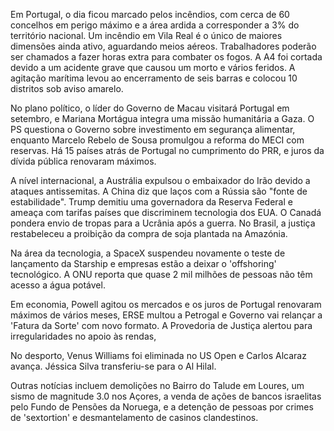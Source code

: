 Em Portugal, o dia ficou marcado pelos incêndios, com cerca de 60 concelhos em perigo máximo e a área ardida a corresponder a 3% do território nacional. Um incêndio em Vila Real é o único de maiores dimensões ainda ativo, aguardando meios aéreos. Trabalhadores poderão ser chamados a fazer horas extra para combater os fogos. A A4 foi cortada devido a um acidente grave que causou um morto e vários feridos. A agitação marítima levou ao encerramento de seis barras e colocou 10 distritos sob aviso amarelo.

No plano político, o líder do Governo de Macau visitará Portugal em setembro, e Mariana Mortágua integra uma missão humanitária a Gaza. O PS questiona o Governo sobre investimento em segurança alimentar, enquanto Marcelo Rebelo de Sousa promulgou a reforma do MECI com reservas. Há 15 países atrás de Portugal no cumprimento do PRR, e juros da dívida pública renovaram máximos.

A nível internacional, a Austrália expulsou o embaixador do Irão devido a ataques antissemitas. A China diz que laços com a Rússia são "fonte de estabilidade". Trump demitiu uma governadora da Reserva Federal e ameaça com tarifas países que discriminem tecnologia dos EUA. O Canadá pondera envio de tropas para a Ucrânia após a guerra. No Brasil, a justiça restabeleceu a proibição da compra de soja plantada na Amazónia.

Na área da tecnologia, a SpaceX suspendeu novamente o teste de lançamento da Starship e empresas estão a deixar o 'offshoring' tecnológico. A ONU reporta que quase 2 mil milhões de pessoas não têm acesso a água potável.

Em economia, Powell agitou os mercados e os juros de Portugal renovaram máximos de vários meses, ERSE multou a Petrogal e Governo vai relançar a 'Fatura da Sorte' com novo formato. A Provedoria de Justiça alertou para irregularidades no apoio às rendas,

No desporto, Venus Williams foi eliminada no US Open e Carlos Alcaraz avança. Jéssica Silva transferiu-se para o Al Hilal.

Outras notícias incluem demolições no Bairro do Talude em Loures, um sismo de magnitude 3.0 nos Açores, a venda de ações de bancos israelitas pelo Fundo de Pensões da Noruega, e a detenção de pessoas por crimes de 'sextortion' e desmantelamento de casinos clandestinos.
